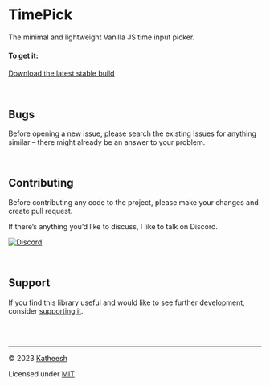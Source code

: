 # TimePick  
The minimal and lightweight Vanilla JS time input picker.


#### To get it:

[Download the latest stable build](https://github.com/katheesh/pickadate.js/archive/master.zip)


<br>

## Bugs

Before opening a new issue, please search the existing Issues for anything similar – there might already be an answer to your problem.


<br>

## Contributing

Before contributing any code to the project, please make your changes and create pull request.

If there’s anything you’d like to discuss, I like to talk on Discord.

[![Discord]()](https://discord.gg/jGPuqrfj)



<br>

## Support

If you find this library useful and would like to see further development, consider [supporting it](mailto:ikatheesh@gmail.com).



<br><br>

---

© 2023 [Katheesh](https://www.linkedin.com/in/katheeskumar/)

Licensed under [MIT](https://opensource.org/license/mit/)